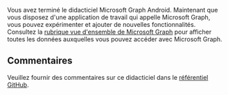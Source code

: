 <!-- markdownlint-disable MD002 MD041 -->

Vous avez terminé le didacticiel Microsoft Graph Android. Maintenant que vous disposez d'une application de travail qui appelle Microsoft Graph, vous pouvez expérimenter et ajouter de nouvelles fonctionnalités. Consultez la [rubrique vue d'ensemble de Microsoft Graph](/graph/overview) pour afficher toutes les données auxquelles vous pouvez accéder avec Microsoft Graph.

## <a name="feedback"></a>Commentaires

Veuillez fournir des commentaires sur ce didacticiel dans le [référentiel GitHub](https://github.com/microsoftgraph/msgraph-training-android).